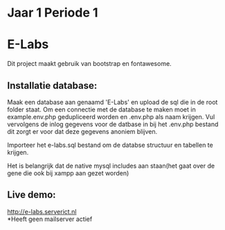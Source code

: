 # Jaar 1 Periode 1

# E-Labs

Dit project maakt gebruik van bootstrap en fontawesome.

## Installatie database:

Maak een database aan genaamd 'E-Labs' en upload de sql die in de root folder staat. Om een connectie met de database te maken moet in example.env.php gedupliceerd worden en .env.php als naam krijgen. Vul vervolgens de inlog gegevens voor de datbase in bij het .env.php bestand dit zorgt er voor dat deze gegevens anoniem blijven.

Importeer het e-labs.sql bestand om de databse structuur en tabellen te krijgen.

Het is belangrijk dat de native mysql includes aan staan(het gaat over de gene die ook bij xampp aan gezet worden)

## Live demo:

http://e-labs.serverict.nl <br>
\*Heeft geen mailserver actief
